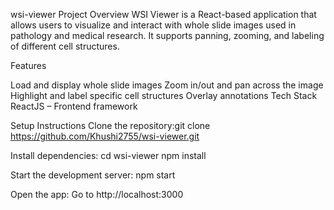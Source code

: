 wsi-viewer
Project Overview WSI Viewer is a React-based application that allows users to visualize and interact with whole slide images used in pathology and medical research. It supports panning, zooming, and labeling of different cell structures.

Features

Load and display whole slide images
Zoom in/out and pan across the image
Highlight and label specific cell structures
Overlay annotations
Tech Stack ReactJS – Frontend framework

Setup Instructions Clone the repository:git clone https://github.com/Khushi2755/wsi-viewer.git

Install dependencies: cd wsi-viewer npm install

Start the development server: npm start

Open the app: Go to http://localhost:3000